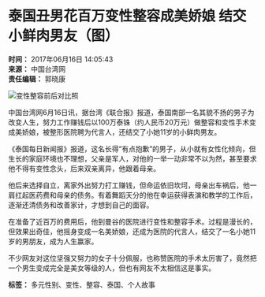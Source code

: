 # 泰国丑男花百万变性整容成美娇娘 结交小鲜肉男友（图）

**时间：** 2017年06月16日 14:05:43  
**来源：** 中国台湾网  
**责任编辑：** 郭晓康

![变性整容前后对比照](./W020170616504306705430.jpg)

中国台湾网6月16日讯，据台湾《联合报》报道，泰国南部一名其貌不扬的男子为改变人生，努力工作赚钱后以100万泰铢（约人民币20万元）做整容和变性手术变成美娇娘，被整形医院聘为代言人，还结交了小她11岁的小鲜肉男友。

《泰国每日新闻报》报道，这名长得“有点抱歉”的男子，从小就有女性化倾向，但生长的家庭环境也不理想，父亲是军人，对他的一举一动非常不以为然，甚至要求他不得有变性念头，后来双亲离异，他跟着母亲。

他后来选择自立，离家外出努力打工赚钱，但命运依旧坎坷，母亲出车祸后，他一肩扛起医药费和母亲的债务。有着舞蹈天分的他在幸运获得表演和教学的工作后，逐渐还清债务和改善家计，才想到自己的面容。

在准备了近百万的费用后，他到曼谷的医院进行变性和整容手术。过程是漫长的，但效果出奇佳，他摇身变成一名美娇娘，还成为医院的代言人，结交了一名小她11岁的男朋友，成为人生赢家。

不少网友对这位坚强又努力的女子十分佩服，也称赞医院的手术太厉害了，竟然把一个男生变成完全是美女等级的人，但也有网友不太相信这是事实。

**标签：** 多元性别、变性、整容、泰国、个人故事